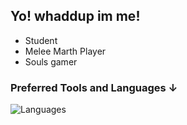 ## Yo! whaddup im me!
- Student
- Melee Marth Player
- Souls gamer


### Preferred Tools and Languages ↓
![Languages](https://skillicons.dev/icons?i=vue,nuxt,tailwind,js,ts,cs&perline=10)

